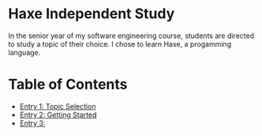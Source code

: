 # Haxe Independent Study
In the senior year of my software engineering course, students are directed to study a topic of their choice.
I chose to learn Haxe, a progamming language.

# Table of Contents

* [Entry 1: Topic Selection](blog-entries/week-1.md)
* [Entry 2: Getting Started](blog-entries/week-2.md)
* [Entry 3: ](blog-entries/week-3.md)